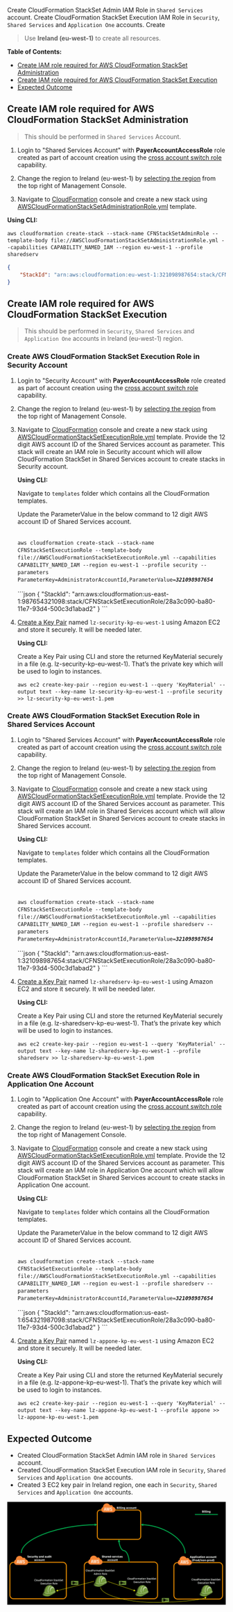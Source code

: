 Create CloudFormation StackSet Admin IAM Role in `Shared Services` account. Create CloudFormation StackSet Execution IAM Role in `Security`, `Shared Services` and `Application One` accounts. Create

> Use **Ireland (eu-west-1)** to create all resources.

**Table of Contents:**
-   [Create IAM role required for AWS CloudFormation StackSet Administration](#create-iam-role-required-for-aws-cloudformation-stackset-administration)
-   [Create IAM role required for AWS CloudFormation StackSet Execution](#create-iam-role-required-for-aws-cloudformation-stackset-execution)
-   [Expected Outcome](expected-outcome)

## Create IAM role required for AWS CloudFormation StackSet Administration
> This should be performed in `Shared Services` Account.

1.  Login to "Shared Services Account" with **PayerAccountAccessRole** role created as part of account creation using the [cross account switch role](http://docs.aws.amazon.com/IAM/latest/UserGuide/id_roles_use_switch-role-console.html) capability.

2.  Change the region to Ireland (eu-west-1) by [selecting the region](http://docs.aws.amazon.com/awsconsolehelpdocs/latest/gsg/getting-started.html#select-region) from the top right of Management Console.

3.  Navigate to [CloudFormation](https://eu-west-1.console.aws.amazon.com/cloudformation/home?region=eu-west-1#/stacks?filter=active) console and create a new stack using [AWSCloudFormationStackSetAdministrationRole.yml](../templates/AWSCloudFormationStackSetAdministrationRole.yml) template.

**Using CLI:**
```
aws cloudformation create-stack --stack-name CFNStackSetAdminRole --template-body file://AWSCloudFormationStackSetAdministrationRole.yml --capabilities CAPABILITY_NAMED_IAM --region eu-west-1 --profile sharedserv
```
```json
{
    "StackId": "arn:aws:cloudformation:eu-west-1:321098987654:stack/CFNStackSetAdminRole/7626db50-bae3-11e7-1867-50d5cafe76fe"
}
```
## Create IAM role required for AWS CloudFormation StackSet Execution

> This should be performed in `Security`, `Shared Services` and `Application One` accounts in Ireland (eu-west-1) region.

### Create AWS CloudFormation StackSet Execution Role in Security Account
1.  Login to "Security Account" with **PayerAccountAccessRole** role created as part of account creation using the [cross account switch role](http://docs.aws.amazon.com/IAM/latest/UserGuide/id_roles_use_switch-role-console.html) capability.

2.  Change the region to Ireland (eu-west-1) by [selecting the region](http://docs.aws.amazon.com/awsconsolehelpdocs/latest/gsg/getting-started.html#select-region) from the top right of Management Console.

3.  Navigate to [CloudFormation](https://eu-west-1.console.aws.amazon.com/cloudformation/home?region=eu-west-1#/stacks?filter=active) console and create a new stack using [AWSCloudFormationStackSetExecutionRole.yml](../templates/AWSCloudFormationStackSetExecutionRole.yml) template. Provide the 12 digit AWS account ID of the Shared Services account as parameter. This stack will create an IAM role in Security account which will allow CloudFormation StackSet in Shared Services account to create stacks in Security account.

    **Using CLI:**  

    Navigate to `templates` folder which contains all the CloudFormation templates.

    Update the ParameterValue in the below command to 12 digit AWS account ID of Shared Services account.

    <code>
    aws cloudformation create-stack --stack-name CFNStackSetExecutionRole --template-body file://AWSCloudFormationStackSetExecutionRole.yml --capabilities CAPABILITY_NAMED_IAM --region eu-west-1 --profile security --parameters ParameterKey=AdministratorAccountId,ParameterValue=<b><i>321098987654</i></b>
    </code><br>
    ```json
    {
        "StackId": "arn:aws:cloudformation:us-east-1:987654321098:stack/CFNStackSetExecutionRole/28a3c090-ba80-11e7-93d4-500c3d1abad2"
    }
    ```

4.  [Create a Key Pair](http://docs.aws.amazon.com/AWSEC2/latest/UserGuide/ec2-key-pairs.html#having-ec2-create-your-key-pair) named `lz-security-kp-eu-west-1` using Amazon EC2 and store it securely. It will be needed later.

    **Using CLI:**

    Create a Key Pair using CLI and store the returned KeyMaterial securely in a file (e.g. lz-security-kp-eu-west-1). That’s the private key which will be used to login to instances.
    ```
    aws ec2 create-key-pair --region eu-west-1 --query 'KeyMaterial' --output text --key-name lz-security-kp-eu-west-1 --profile security >> lz-security-kp-eu-west-1.pem
    ```

### Create AWS CloudFormation StackSet Execution Role in Shared Services Account
1.  Login to "Shared Services Account" with **PayerAccountAccessRole** role created as part of account creation using the [cross account switch role](http://docs.aws.amazon.com/IAM/latest/UserGuide/id_roles_use_switch-role-console.html) capability.

2.  Change the region to Ireland (eu-west-1) by [selecting the region](http://docs.aws.amazon.com/awsconsolehelpdocs/latest/gsg/getting-started.html#select-region) from the top right of Management Console.

3.  Navigate to [CloudFormation](https://eu-west-1.console.aws.amazon.com/cloudformation/home?region=eu-west-1#/stacks?filter=active) console and create a new stack using [AWSCloudFormationStackSetExecutionRole.yml](../templates/AWSCloudFormationStackSetExecutionRole.yml) template. Provide the 12 digit AWS account ID of the Shared Services account as parameter. This stack will create an IAM role in Shared Services account which will allow CloudFormation StackSet in Shared Services account to create stacks in Shared Services account.

    **Using CLI:**  

    Navigate to `templates` folder which contains all the CloudFormation templates.

    Update the ParameterValue in the below command to 12 digit AWS account ID of Shared Services account.

    <code>
    aws cloudformation create-stack --stack-name CFNStackSetExecutionRole --template-body file://AWSCloudFormationStackSetExecutionRole.yml --capabilities CAPABILITY_NAMED_IAM --region eu-west-1 --profile sharedserv --parameters ParameterKey=AdministratorAccountId,ParameterValue=<b><i>321098987654</i></b>
    </code><br>
    ```json
    {
        "StackId": "arn:aws:cloudformation:us-east-1:321098987654:stack/CFNStackSetExecutionRole/28a3c090-ba80-11e7-93d4-500c3d1abad2"
    }
    ```

4.  [Create a Key Pair](http://docs.aws.amazon.com/AWSEC2/latest/UserGuide/ec2-key-pairs.html#having-ec2-create-your-key-pair) named `lz-sharedserv-kp-eu-west-1` using Amazon EC2 and store it securely. It will be needed later.

    **Using CLI:**

    Create a Key Pair using CLI and store the returned KeyMaterial securely in a file (e.g. lz-sharedserv-kp-eu-west-1). That’s the private key which will be used to login to instances.
    ```
    aws ec2 create-key-pair --region eu-west-1 --query 'KeyMaterial' --output text --key-name lz-sharedserv-kp-eu-west-1 --profile sharedserv >> lz-sharedserv-kp-eu-west-1.pem
    ```

### Create AWS CloudFormation StackSet Execution Role in Application One Account
1.  Login to "Application One Account" with **PayerAccountAccessRole** role created as part of account creation using the [cross account switch role](http://docs.aws.amazon.com/IAM/latest/UserGuide/id_roles_use_switch-role-console.html) capability.

2.  Change the region to Ireland (eu-west-1) by [selecting the region](http://docs.aws.amazon.com/awsconsolehelpdocs/latest/gsg/getting-started.html#select-region) from the top right of Management Console.

3.  Navigate to [CloudFormation](https://eu-west-1.console.aws.amazon.com/cloudformation/home?region=eu-west-1#/stacks?filter=active) console and create a new stack using [AWSCloudFormationStackSetExecutionRole.yml](../templates/AWSCloudFormationStackSetExecutionRole.yml) template. Provide the 12 digit AWS account ID of the Shared Services account as parameter. This stack will create an IAM role in Application One account which will allow CloudFormation StackSet in Shared Services account to create stacks in Application One account.

    **Using CLI:**  

    Navigate to `templates` folder which contains all the CloudFormation templates.

    Update the ParameterValue in the below command to 12 digit AWS account ID of Shared Services account.

    <code>
    aws cloudformation create-stack --stack-name CFNStackSetExecutionRole --template-body file://AWSCloudFormationStackSetExecutionRole.yml --capabilities CAPABILITY_NAMED_IAM --region eu-west-1 --profile sharedserv --parameters ParameterKey=AdministratorAccountId,ParameterValue=<b><i>321098987654</i></b>
    </code><br>
    ```json
    {
        "StackId": "arn:aws:cloudformation:us-east-1:654321987098:stack/CFNStackSetExecutionRole/28a3c090-ba80-11e7-93d4-500c3d1abad2"
    }
    ```

4.  [Create a Key Pair](http://docs.aws.amazon.com/AWSEC2/latest/UserGuide/ec2-key-pairs.html#having-ec2-create-your-key-pair) named `lz-appone-kp-eu-west-1` using Amazon EC2 and store it securely. It will be needed later.

    **Using CLI:**

    Create a Key Pair using CLI and store the returned KeyMaterial securely in a file (e.g. lz-appone-kp-eu-west-1). That’s the private key which will be used to login to instances.
    ```
    aws ec2 create-key-pair --region eu-west-1 --query 'KeyMaterial' --output text --key-name lz-appone-kp-eu-west-1 --profile appone >> lz-appone-kp-eu-west-1.pem
    ```

## Expected Outcome
*   Created CloudFormation StackSet Admin IAM role in `Shared Services` account.
*   Created CloudFormation StackSet Execution IAM role in `Security`, `Shared Services` and `Application One` accounts.
*   Created 3 EC2 key pair in Ireland region, one each in `Security`, `Shared Services` and `Application One` accounts.

![cfn-stackset-prepare-image](../images/cfn-stackset-prepare.png)

